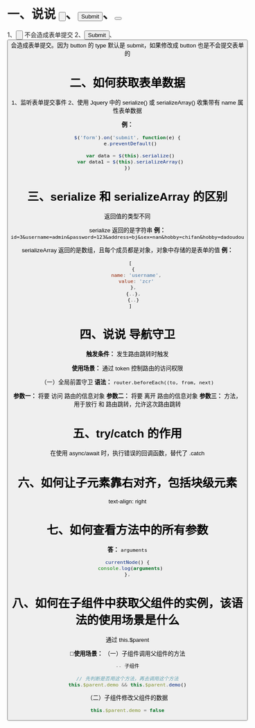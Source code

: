 # 一、说说 <input type="button">、<input type="submit">、<button>
  1、<input type="button"> 不会造成表单提交
  2、<input type="submit">、<button> 会造成表单提交。因为 button 的 type 默认是 submit，如果修改成 button 也是不会提交表单的

# 二、如何获取表单数据
  1、监听表单提交事件
  2、使用 Jquery 中的 serialize() 或 serializeArray() 收集带有 name 属性表单数据

  **例：**
  ```js
  $('form').on('submit', function(e) {
    e.preventDefault()

    var data = $(this).serialize()
    var data1 = $(this).serializeArray()
  })
  ```

# 三、serialize 和 serializeArray 的区别
  返回值的类型不同

  serialize 返回的是字符串
  **例：** `id=3&username=admin&password=123&address=bj&sex=nan&hobby=chifan&hobby=dadoudou`

  serializeArray 返回的是数组，且每个成员都是对象，对象中存储的是表单的值
  **例：**
  ```js
    [
      {
        name: 'username',
        value: 'zcr'
      },
      {..},
      {..}
    ]
  ```

# 四、说说 导航守卫
  **触发条件：** 发生路由跳转时触发

  **使用场景：** 通过 token 控制路由的访问权限

  （一）全局前置守卫
  **语法：** `router.beforeEach((to, from, next)`

  **参数一：** 将要 访问 路由的信息对象
  **参数二：** 将要 离开 路由的信息对象
  **参数三：** 方法，用于放行 和 路由跳转，允许这次路由跳转

# 五、try/catch 的作用
  在使用 async/await 时，执行错误的回调函数，替代了 .catch

# 六、如何让子元素靠右对齐，包括块级元素
  text-align: right

# 七、如何查看方法中的所有参数
  **答：** `arguments`

  ```js
  currentNode() {
    console.log(arguments)
  },
  ```

# 八、如何在子组件中获取父组件的实例，该语法的使用场景是什么
  通过 this.$parent

  **使用场景：** 
  （一）子组件调用父组件的方法
  ```js
  -- 子组件

  // 先判断是否用这个方法，再去调用这个方法
  this.$parent.demo && this.$parent.demo()
  ```

  （二）子组件修改父组件的数据
  ```js
  this.$parent.demo = false
  ```
  
